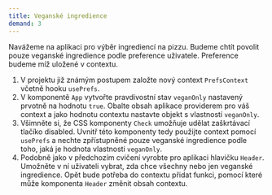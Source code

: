 ```yaml
---
title: Veganské ingredience
demand: 3
---
```


Navážeme na aplikaci pro výběr ingrediencí na pizzu. Budeme chtít povolit pouze veganské ingredience podle preference uživatele. Preference budeme míž uložené v contextu.

1. V projektu již známým postupem založte nový context `PrefsContext` včetně hooku `usePrefs`.
1. V komponentě `App` vytvořte pravdivostní stav `veganOnly` nastavený prvotně na hodnotu `true`. Obalte obsah aplikace providerem pro váš context a jako hodnotu contextu nastavte objekt s vlastností `veganOnly`.
1. Všimněte si, že CSS komponenty `Check` umožňuje udělat zaškrtávací tlačíko disabled. Uvnitř této komponenty tedy použijte context pomocí `usePrefs` a nechte zpřístupněné pouze veganské ingredience podle toho, jaká je hodnota vlastnosti `veganOnly`.
1. Podobně jako v předchozím cvičení vyrobte pro aplikaci hlavičku `Header`. Umožněte v ní uživateli vybrat, zda chce všechny nebo jen veganské ingredience. Opět bude potřeba do contextu přidat funkci, pomocí které může komponenta `Header` změnit obsah contextu. 
